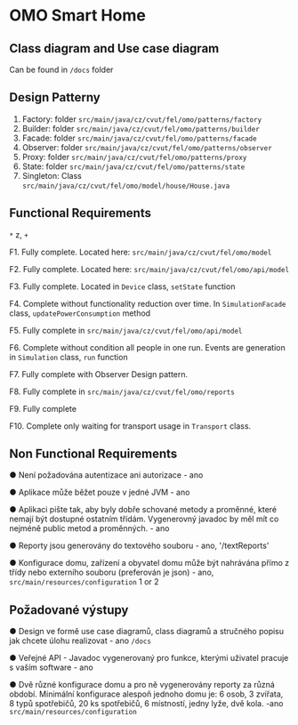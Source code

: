 # OMO Smart Home

## Class diagram and Use case diagram
Can be found in `/docs` folder

## Design Patterny
1. Factory: folder `src/main/java/cz/cvut/fel/omo/patterns/factory`
2. Builder: folder `src/main/java/cz/cvut/fel/omo/patterns/builder`
3. Facade: folder `src/main/java/cz/cvut/fel/omo/patterns/facade`
4. Observer: folder `src/main/java/cz/cvut/fel/omo/patterns/observer`
5. Proxy: folder `src/main/java/cz/cvut/fel/omo/patterns/proxy`
6. State: folder `src/main/java/cz/cvut/fel/omo/patterns/state`
7. Singleton: Class `src/main/java/cz/cvut/fel/omo/model/house/House.java`

## Functional Requirements

`*` z, `+` 

F1. Fully complete. Located here: `src/main/java/cz/cvut/fel/omo/model`

F2. Fully complete. Located here: `src/main/java/cz/cvut/fel/omo/api/model`

F3. Fully complete. Located in `Device` class, `setState` function

F4. Complete without functionality reduction over time. In `SimulationFacade` class, `updatePowerConsumption` method

F5. Fully complete in `src/main/java/cz/cvut/fel/omo/api/model`

F6. Complete without condition all people in one run. Events are generation in `Simulation` class, `run` function

F7. Fully complete with Observer Design pattern.

F8. Fully complete in `src/main/java/cz/cvut/fel/omo/reports`

F9. Fully complete

F10. Complete only waiting for transport usage in `Transport` class.

## Non Functional Requirements
●	Není požadována autentizace ani autorizace - ano

●	Aplikace může běžet pouze v jedné JVM - ano

●	Aplikaci pište tak, aby byly dobře schované metody a proměnné, které nemají být dostupné ostatním třídám. Vygenerovný javadoc by měl mít co nejméně public metod a proměnných. - ano

●	Reporty jsou generovány do textového souboru - ano, '/textReports'

●	Konfigurace domu, zařízení a obyvatel domu může být nahrávána přímo z třídy nebo externího souboru (preferován je json) - ano, `src/main/resources/configuration` 1 or 2


## Požadované výstupy
●	Design ve formě use case diagramů, class diagramů a stručného popisu jak chcete úlohu realizovat - ano `/docs`

●	Veřejné API - Javadoc vygenerovaný pro funkce, kterými uživatel pracuje s vaším software - ano

●	Dvě různé konfigurace domu a pro ně vygenerovány reporty za různá období. Minimální konfigurace alespoň jednoho domu je: 6 osob, 3 zvířata, 8 typů spotřebičů, 20 ks spotřebičů, 6 místností, jedny lyže, dvě kola. -ano `src/main/resources/configuration` 


